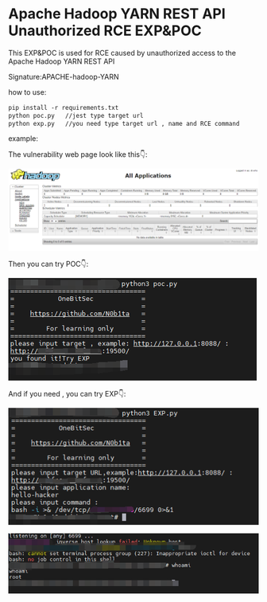 
# Apache Hadoop YARN REST API Unauthorized RCE EXP&POC


This EXP&POC is used for RCE caused by unauthorized access to the Apache Hadoop YARN REST API

Signature:APACHE-hadoop-YARN

how to use:

```
pip install -r requirements.txt
python poc.py	//jest type target url
python exp.py	//you need type target url , name and RCE command
```

example:

The vulnerability web page look like this👇:

![web page](img/index.png)

Then you can try POC👇:

![POC](img/poc.png)

And if you need , you can try EXP👇:

![EXP](img/exp.png)

![done](img/done.png)
